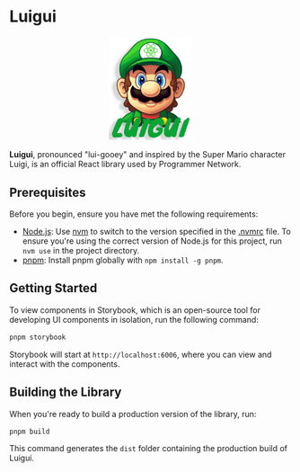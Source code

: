 # Luigui

<p align="center">
  <img src="./assets/images/logo.png" width="150">
</p>

**Luigui**, pronounced "lui-gooey" and inspired by the Super Mario character Luigi, is an official React library used by Programmer Network.

## Prerequisites

Before you begin, ensure you have met the following requirements:

- [Node.js](https://nodejs.org/en/): Use [nvm](https://github.com/nvm-sh/nvm) to switch to the version specified in the [.nvmrc](./.nvmrc) file. To ensure you're using the correct version of Node.js for this project, run `nvm use` in the project directory.
- [pnpm](https://pnpm.io/): Install pnpm globally with `npm install -g pnpm`.

## Getting Started

To view components in Storybook, which is an open-source tool for developing UI components in isolation, run the following command:

```bash
pnpm storybook
```

Storybook will start at `http://localhost:6006`, where you can view and interact with the components.

## Building the Library

When you're ready to build a production version of the library, run:

```bash
pnpm build
```

This command generates the `dist` folder containing the production build of Luigui.
